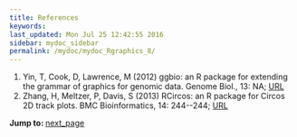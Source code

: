 ```yaml
---
title: References
keywords: 
last_updated: Mon Jul 25 12:42:55 2016
sidebar: mydoc_sidebar
permalink: /mydoc/mydoc_Rgraphics_8/
---
```

 
1. Yin, T, Cook, D, Lawrence, M (2012) ggbio: an R package for extending the grammar of graphics for genomic data. Genome Biol., 13: NA; [URL](http://dx.doi.org/10.1186/gb-2012-13-8-r77)
2. Zhang, H, Meltzer, P, Davis, S (2013) RCircos: an R package for Circos 2D track plots. BMC Bioinformatics, 14: 244--244; [URL](http://dx.doi.org/10.1186/1471-2105-14-244)
<div class="tags">
<b>Jump to: </b>
<a href="../../mydoc/mydoc_Rgraphics_1/" class="btn btn-default navbar-btn cursorNorm" role="button">next_page</a>
</div>
